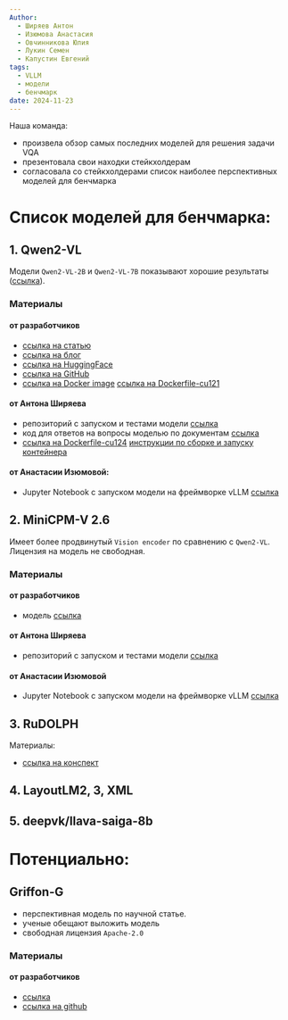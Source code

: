 ```yaml
---
Author:
  - Ширяев Антон
  - Изюмова Анастасия
  - Овчинникова Юлия
  - Лукин Семен
  - Капустин Евгений
tags:
  - VLLM
  - модели
  - бенчмарк
date: 2024-11-23
---
```

Наша команда:
* произвела обзор самых последних моделей для решения задачи VQA
* презентовала свои находки стейкхолдерам
* согласовала со стейкхолдерами список наиболее перспективных моделей для бенчмарка
# Список моделей для бенчмарка:

## 1. Qwen2-VL

 Модели `Qwen2-VL-2B` и `Qwen2-VL-7B` показывают хорошие результаты ([ссылка](https://gitlab.com/document_vqa/qwen2-vl#результаты-тестов-модели-qwen2-vl-2b-instruct)).
### Материалы

#### от разработчиков
* [ссылка на статью](https://arxiv.org/pdf/2409.12191)
* [ссылка на блог](https://qwenlm.github.io/blog/qwen2-vl/)
* [ссылка на HuggingFace](https://huggingface.co/Qwen/Qwen2-VL-7B-Instruct)
* [ссылка на GitHub](https://github.com/QwenLM/Qwen2-VL) 
* [ссылка на Docker image](https://github.com/QwenLM/Qwen2-VL?tab=readme-ov-file#-docker) [ссылка на Dockerfile-cu121](https://github.com/QwenLM/Qwen2-VL/blob/main/docker/Dockerfile-cu121)

#### от Антона Ширяева
* репозиторий с запуском и тестами модели [ссылка](https://gitlab.com/document_vqa/qwen2-vl)
* код для ответов на вопросы моделью по документам [ссылка](https://gitlab.com/document_vqa/qwen2-vl/-/blob/main/src/run_predict.py?ref_type=heads)
* [ссылка на Dockerfile-cu124](https://github.com/QwenLM/Qwen2-VL/blob/main/docker/Dockerfile-cu121) [инструкции по сборке и запуску контейнера](https://gitlab.com/document_vqa/qwen2-vl#docker-контейнер)

#### от Анастасии Изюмовой:
* Jupyter Notebook с запуском модели на фреймворке vLLM [ссылка](../../../files/vlm.ipynb)

## 2. MiniCPM-V 2.6

Имеет более продвинутый `Vision encoder` по сравнению с `Qwen2-VL`.
Лицензия на модель не свободная.
### Материалы
#### от разработчиков
* модель [ссылка](https://huggingface.co/openbmb/MiniCPM-V-2_6) 
#### от Антона Ширяева
* репозиторий с запуском и тестами модели [ссылка](https://gitlab.com/document_vqa/minicpm-v-2-6)
#### от Анастасии Изюмовой
* Jupyter Notebook с запуском модели на фреймворке vLLM [ссылка](../../../files/vlm.ipynb)
## 3. RuDOLPH

Материалы:
* [ссылка на конспект](../../../cards/Конспект%20Андрей%20Кузнецов%20Мультимодальные%20модели,%20как%20научить%20языковые%20модели%20работать%20не%20только%20с%20текстом.md)
## 4. LayoutLM2, 3, XML
## 5. deepvk/llava-saiga-8b

# Потенциально:

## Griffon-G
* перспективная модель по научной статье.
* ученые обещают выложить модель
* свободная лицензия `Apache-2.0`
### Материалы
#### от разработчиков
* [ссылка](https://paperswithcode.com/paper/griffon-g-bridging-vision-language-and-vision)
* [ссылка на github](https://github.com/jefferyzhan/griffon) 